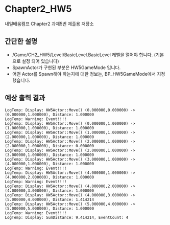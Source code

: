 # Chapter2_HW5
내일배움캠프 Chapter2 과제5번 제출용 저장소


## 간단한 설명

- /Game/CH2_HW5/Level/BasicLevel.BasicLevel 레벨을 열어야 합니다. (기본으로 설정 되어 있습니다)
- SpawnActor가 구현된 부분은 HW5GameMode 입니다.
- 어떤 Actor를 Spawn해야 하는지에 대한 정보는, BP_HW5GameMode에서 지정했습니다.
  

## 예상 출력 결과

```
LogTemp: Display: HW5Actor::Move() (0.000000,0.000000) -> (0.000000,1.000000), Distance: 1.000000
LogTemp: Warning: Event!!!!
LogTemp: Display: HW5Actor::Move() (0.000000,1.000000) -> (1.000000,1.000000), Distance: 1.000000
LogTemp: Display: HW5Actor::Move() (1.000000,1.000000) -> (2.000000,1.000000), Distance: 1.000000
LogTemp: Display: HW5Actor::Move() (2.000000,1.000000) -> (2.000000,1.000000), Distance: 0.000000
LogTemp: Display: HW5Actor::Move() (2.000000,1.000000) -> (3.000000,1.000000), Distance: 1.000000
LogTemp: Display: HW5Actor::Move() (3.000000,1.000000) -> (4.000000,1.000000), Distance: 1.000000
LogTemp: Warning: Event!!!!
LogTemp: Display: HW5Actor::Move() (4.000000,1.000000) -> (4.000000,2.000000), Distance: 1.000000
LogTemp: Warning: Event!!!!
LogTemp: Display: HW5Actor::Move() (4.000000,2.000000) -> (4.000000,3.000000), Distance: 1.000000
LogTemp: Display: HW5Actor::Move() (4.000000,3.000000) -> (5.000000,4.000000), Distance: 1.414214
LogTemp: Display: HW5Actor::Move() (5.000000,4.000000) -> (5.000000,5.000000), Distance: 1.000000
LogTemp: Warning: Event!!!!
LogTemp: Display: SumDistance: 9.414214, EventCount: 4
```

